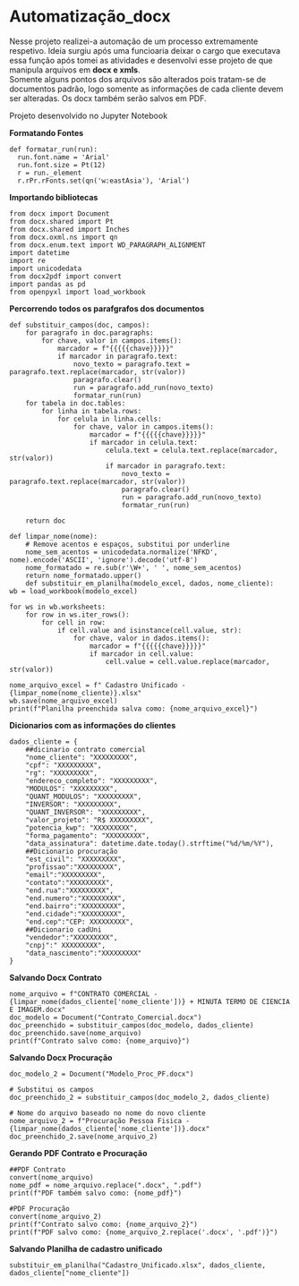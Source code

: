 # Automatização_docx
Nesse projeto realizei-a  automação de um processo extremamente respetivo. Ideia surgiu após uma funcioaria deixar o cargo que executava essa função
após tomei as atividades e desenvolvi esse projeto de que manipula arquivos em **docx e xmls**. <br>
Somente alguns pontos dos arquivos são alterados pois tratam-se de documentos padrão, logo somente as informações de cada cliente devem ser alteradas.
Os docx também serão salvos em PDF.

Projeto desenvolvido no Jupyter Notebook

**Formatando Fontes**

    def formatar_run(run):
      run.font.name = 'Arial'
      run.font.size = Pt(12)
      r = run._element
      r.rPr.rFonts.set(qn('w:eastAsia'), 'Arial')

**Importando bibliotecas** 

    from docx import Document 
    from docx.shared import Pt 
    from docx.shared import Inches 
    from docx.oxml.ns import qn 
    from docx.enum.text import WD_PARAGRAPH_ALIGNMENT 
    import datetime 
    import re 
    import unicodedata 
    from docx2pdf import convert 
    import pandas as pd 
    from openpyxl import load_workbook 

**Percorrendo todos os parafgrafos dos documentos**

    def substituir_campos(doc, campos):
        for paragrafo in doc.paragraphs:
            for chave, valor in campos.items():
                marcador = f"{{{{{chave}}}}}"
                if marcador in paragrafo.text:
                    novo_texto = paragrafo.text = paragrafo.text.replace(marcador, str(valor))
                    paragrafo.clear()
                    run = paragrafo.add_run(novo_texto)
                    formatar_run(run)
        for tabela in doc.tables:
            for linha in tabela.rows:
                for celula in linha.cells:
                    for chave, valor in campos.items():
                        marcador = f"{{{{{chave}}}}}"
                        if marcador in celula.text:
                            celula.text = celula.text.replace(marcador, str(valor))
                            if marcador in paragrafo.text:
                                novo_texto = paragrafo.text.replace(marcador, str(valor))
                                paragrafo.clear()
                                run = paragrafo.add_run(novo_texto)
                                formatar_run(run)
    
        return doc
    
    def limpar_nome(nome):
        # Remove acentos e espaços, substitui por underline
        nome_sem_acentos = unicodedata.normalize('NFKD', nome).encode('ASCII', 'ignore').decode('utf-8')
        nome_formatado = re.sub(r'\W+', ' ', nome_sem_acentos)
        return nome_formatado.upper()
        def substituir_em_planilha(modelo_excel, dados, nome_cliente):
    wb = load_workbook(modelo_excel)
    
    for ws in wb.worksheets:
        for row in ws.iter_rows():
            for cell in row:
                if cell.value and isinstance(cell.value, str):
                    for chave, valor in dados.items():
                        marcador = f"{{{{{chave}}}}}"
                        if marcador in cell.value:
                            cell.value = cell.value.replace(marcador, str(valor))
    
    nome_arquivo_excel = f" Cadastro Unificado - {limpar_nome(nome_cliente)}.xlsx"
    wb.save(nome_arquivo_excel)
    print(f"Planilha preenchida salva como: {nome_arquivo_excel}")

  **Dicionarios com as informações do clientes**

    dados_cliente = {
        ##dicinario contrato comercial
        "nome_cliente": "XXXXXXXXX",
        "cpf": "XXXXXXXXX",
        "rg": "XXXXXXXXX",
        "endereco_completo": "XXXXXXXXX",
        "MODULOS": "XXXXXXXXX",
        "QUANT_MODULOS": "XXXXXXXXX",
        "INVERSOR": "XXXXXXXXX",
        "QUANT_INVERSOR": "XXXXXXXXX",
        "valor_projeto": "R$ XXXXXXXXX",
        "potencia_kwp": "XXXXXXXXX",
        "forma_pagamento": "XXXXXXXXX",
        "data_assinatura": datetime.date.today().strftime("%d/%m/%Y"),
        ##Dicionario procuração
        "est_civil": "XXXXXXXXX",
        "profissao":"XXXXXXXXX",
        "email":"XXXXXXXXX",
        "contato":"XXXXXXXXX",
        "end.rua":"XXXXXXXXX",
        "end.numero":"XXXXXXXXX",
        "end.bairro":"XXXXXXXXX",
        "end.cidade":"XXXXXXXXX",
        "end.cep":"CEP: XXXXXXXXX",
        ##Dicionario cadUni
        "vendedor":"XXXXXXXXX",
        "cnpj":" XXXXXXXXX",
        "data_nascimento":"XXXXXXXXX"
    }

**Salvando Docx Contrato**

    nome_arquivo = f"CONTRATO COMERCIAL - {limpar_nome(dados_cliente['nome_cliente'])} + MINUTA TERMO DE CIENCIA E IMAGEM.docx"
    doc_modelo = Document("Contrato_Comercial.docx")
    doc_preenchido = substituir_campos(doc_modelo, dados_cliente)
    doc_preenchido.save(nome_arquivo)
    print(f"Contrato salvo como: {nome_arquivo}")

**Salvando Docx Procuração**

    doc_modelo_2 = Document("Modelo_Proc_PF.docx")

    # Substitui os campos
    doc_preenchido_2 = substituir_campos(doc_modelo_2, dados_cliente)

    # Nome do arquivo baseado no nome do novo cliente
    nome_arquivo_2 = f"Procuração Pessoa Fisica - {limpar_nome(dados_cliente['nome_cliente'])}.docx"
    doc_preenchido_2.save(nome_arquivo_2)

**Gerando PDF Contrato e Procuração**

    ##PDF Contrato
    convert(nome_arquivo)
    nome_pdf = nome_arquivo.replace(".docx", ".pdf")
    print(f"PDF também salvo como: {nome_pdf}")

    #PDF Procuração
    convert(nome_arquivo_2)
    print(f"Contrato salvo como: {nome_arquivo_2}")
    print(f"PDF salvo como: {nome_arquivo_2.replace('.docx', '.pdf')}")

**Salvando Planilha de cadastro unificado**
    
    substituir_em_planilha("Cadastro_Unificado.xlsx", dados_cliente, dados_cliente["nome_cliente"])    
